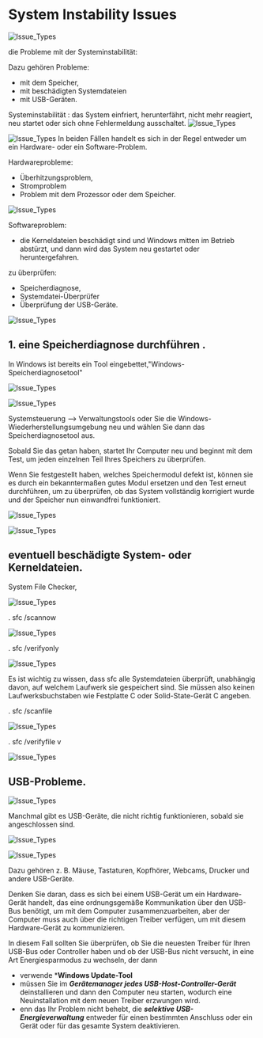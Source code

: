 # System Instability Issues

![Issue_Types](.\images\Instability.png)

die Probleme mit der Systeminstabilität:



Dazu gehören Probleme:
- mit dem Speicher,
- mit beschädigten Systemdateien
- mit USB-Geräten.



Systeminstabilität : das System einfriert, herunterfährt, nicht mehr reagiert, neu startet oder sich ohne Fehlermeldung ausschaltet.
![Issue_Types](.\images\Instability1.png)

![Issue_Types](.\images\Instability2.png)
In beiden Fällen handelt es sich in der Regel entweder  um ein Hardware- oder ein Software-Problem.

Hardwareprobleme: 
- Überhitzungsproblem, 
- Stromproblem 
- Problem mit dem Prozessor oder dem Speicher.

![Issue_Types](.\images\Instability4.png)

Softwareproblem:
- die Kerneldateien beschädigt sind und Windows mitten im Betrieb abstürzt, und dann wird das System neu gestartet oder heruntergefahren.



zu überprüfen: 

- Speicherdiagnose, 
- Systemdatei-Überprüfer
- Überprüfung der USB-Geräte.

![Issue_Types](.\images\Instability5.png)

## 1. eine Speicherdiagnose durchführen .

In Windows ist bereits ein Tool eingebettet,"Windows-Speicherdiagnosetool" 

![Issue_Types](.\images\Instability6.png)

![Issue_Types](.\images\Instability8.png)

Systemsteuerung --> Verwaltungstools 
oder 
Sie die Windows-Wiederherstellungsumgebung neu und wählen  Sie dann das Speicherdiagnosetool aus.

Sobald Sie das getan haben, startet Ihr Computer neu und  beginnt mit dem Test, um jeden einzelnen Teil Ihres Speichers zu überprüfen.

Wenn Sie festgestellt haben, welches Speichermodul defekt ist, können sie es durch ein bekanntermaßen gutes Modul ersetzen und den Test erneut durchführen, um zu  überprüfen, ob das System vollständig korrigiert wurde  und der Speicher nun einwandfrei funktioniert.

![Issue_Types](.\images\Instability9.png)

![Issue_Types](.\images\Instability10.png)

## eventuell beschädigte System- oder Kerneldateien.

System File Checker, 

![Issue_Types](.\images\Instability12.png)

. sfc /scannow

![Issue_Types](.\images\Instability13.png)

. sfc /verifyonly

![Issue_Types](.\images\Instability14.png)

Es ist wichtig zu wissen, dass sfc alle Systemdateien überprüft, unabhängig davon, auf welchem 
Laufwerk sie gespeichert sind. Sie müssen also keinen Laufwerksbuchstaben wie Festplatte C oder Solid-State-Gerät C angeben.



. sfc /scanfile <PatrhToFile>

![Issue_Types](.\images\Instability15.png)

. sfc /verifyfile v<PatrhToFile>

![Issue_Types](.\images\Instability16.png)

## USB-Probleme.
![Issue_Types](.\images\Instability19.png)

Manchmal gibt es USB-Geräte, die nicht richtig funktionieren, sobald sie angeschlossen sind.

![Issue_Types](.\images\Instability17.png)

![Issue_Types](.\images\Instability18.png)



Dazu gehören z. B. Mäuse, Tastaturen,  Kopfhörer, Webcams, Drucker und andere USB-Geräte.

Denken Sie daran, dass es sich bei einem USB-Gerät um ein Hardware-Gerät handelt, das eine ordnungsgemäße Kommunikation
über den USB-Bus benötigt, um mit dem Computer zusammenzuarbeiten, aber der Computer muss auch über die richtigen
Treiber verfügen, um mit diesem Hardware-Gerät zu kommunizieren.


In diesem Fall sollten Sie überprüfen,  ob Sie die neuesten Treiber für Ihren USB-Bus oder Controller haben 
und ob der USB-Bus nicht versucht, in eine Art Energiesparmodus zu wechseln, der dann

- verwende  ***Windows Update-Tool** 
- müssen Sie im ***Gerätemanager jedes USB-Host-Controller-Gerät*** deinstallieren und dann den Computer neu starten, wodurch eine  Neuinstallation mit dem neuen Treiber erzwungen wird.
- enn das Ihr Problem nicht behebt, die ***selektive USB-Energieverwaltung*** entweder für einen
bestimmten Anschluss oder ein Gerät oder für das gesamte System deaktivieren.


